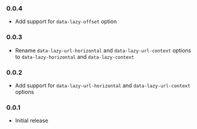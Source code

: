 ### 0.0.4

* Add support for `data-lazy-offset` option

### 0.0.3

* Rename `data-lazy-url-horizontal` and `data-lazy-url-context` options to
  `data-lazy-horizontal` and `data-lazy-context`

### 0.0.2

* Add support for `data-lazy-url-horizontal` and `data-lazy-url-context` options

### 0.0.1

* Initial release
